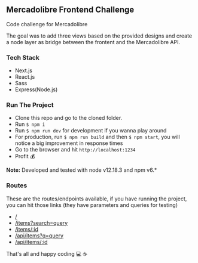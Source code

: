 ## Mercadolibre Frontend Challenge
Code challenge for Mercadolibre

The goal was to add three views based on the provided designs and create a node layer as bridge
between the frontent and the Mercadolibre API.

### Tech Stack
- Next.js
- React.js
- Sass
- Express(Node.js)

### Run The Project
- Clone this repo and go to the cloned folder.
- Run `$ npm i `
- Run `$ npm run dev` for development if you wanna play around
- For production, run `$ npm run build` and then `$ npm start`, you will notice a big improvement in response times
- Go to the browser and hit `http://localhost:1234`
- Profit :moneybag:

**Note:** Developed and tested with node v12.18.3 and npm v6.*

### Routes
These are the routes/endpoints available, if you have running the project, you can hit those links
(they have parameters and queries for testing)
- [/](http://localhost:1234/)
- [/items?search=query](http://localhost:1234/items?search=iPod)
- [/items/:id](http://localhost:1234/items/MLA865110011)
- [/api/items?q=query](http://localhost:1234/api/items?q=teclado%20mecanino)
- [/api/items/:id](http://localhost:1234/api/items/MLA860201932)

That's all and happy coding :computer: :coffee:
